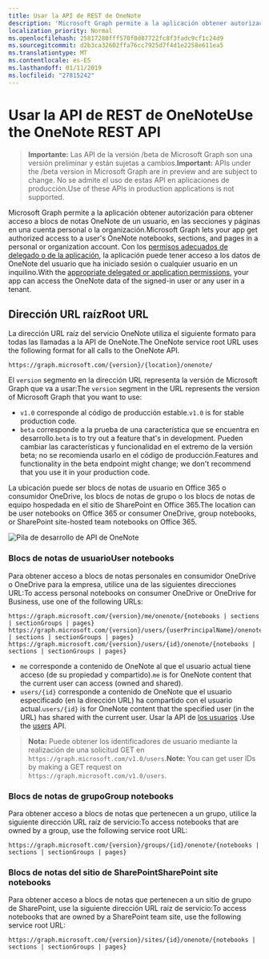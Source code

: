 ```yaml
---
title: Usar la API de REST de OneNote
description: 'Microsoft Graph permite a la aplicación obtener autorización para obtener acceso a blocs de notas OneNote de un usuario, en las secciones y páginas en una cuenta personal o la organización. Con la correspondiente delegada o permisos de aplicación, la aplicación pueden tener acceso a los datos de OneNote de cualquier usuario en un inquilino o el usuario ha iniciado sesión. '
localization_priority: Normal
ms.openlocfilehash: 25817280fff570f0d87722fc8f3fadc9cf1c24d9
ms.sourcegitcommit: d2b3ca32602ffa76cc7925d7f4d1e2258e611ea5
ms.translationtype: MT
ms.contentlocale: es-ES
ms.lasthandoff: 01/11/2019
ms.locfileid: "27815242"
---
```

# <a name="use-the-onenote-rest-api"></a><span data-ttu-id="9732a-104">Usar la API de REST de OneNote</span><span class="sxs-lookup"><span data-stu-id="9732a-104">Use the OneNote REST API</span></span>

> <span data-ttu-id="9732a-105">**Importante:** Las API de la versión /beta de Microsoft Graph son una versión preliminar y están sujetas a cambios.</span><span class="sxs-lookup"><span data-stu-id="9732a-105">**Important:** APIs under the /beta version in Microsoft Graph are in preview and are subject to change.</span></span> <span data-ttu-id="9732a-106">No se admite el uso de estas API en aplicaciones de producción.</span><span class="sxs-lookup"><span data-stu-id="9732a-106">Use of these APIs in production applications is not supported.</span></span>

<span data-ttu-id="9732a-107">Microsoft Graph permite a la aplicación obtener autorización para obtener acceso a blocs de notas OneNote de un usuario, en las secciones y páginas en una cuenta personal o la organización.</span><span class="sxs-lookup"><span data-stu-id="9732a-107">Microsoft Graph lets your app get authorized access to a user's OneNote notebooks, sections, and pages in a personal or organization account.</span></span> <span data-ttu-id="9732a-108">Con los [permisos adecuados de delegado o de la aplicación](/graph/permissions-reference#notes-permissions), la aplicación puede tener acceso a los datos de OneNote del usuario que ha iniciado sesión o cualquier usuario en un inquilino.</span><span class="sxs-lookup"><span data-stu-id="9732a-108">With the [appropriate delegated or application permissions](/graph/permissions-reference#notes-permissions), your app can access the OneNote data of the signed-in user or any user in a tenant.</span></span> 

## <a name="root-url"></a><span data-ttu-id="9732a-109">Dirección URL raíz</span><span class="sxs-lookup"><span data-stu-id="9732a-109">Root URL</span></span>
<span data-ttu-id="9732a-110">La dirección URL raíz del servicio OneNote utiliza el siguiente formato para todas las llamadas a la API de OneNote.</span><span class="sxs-lookup"><span data-stu-id="9732a-110">The OneNote service root URL uses the following format for all calls to the OneNote API.</span></span>
```
https://graph.microsoft.com/{version}/{location}/onenote/ 
```

<span data-ttu-id="9732a-111">El `version` segmento en la dirección URL representa la versión de Microsoft Graph que va a usar:</span><span class="sxs-lookup"><span data-stu-id="9732a-111">The `version` segment in the URL represents the version of Microsoft Graph that you want to use:</span></span>

- <span data-ttu-id="9732a-112">`v1.0` corresponde al código de producción estable.</span><span class="sxs-lookup"><span data-stu-id="9732a-112">`v1.0` is for stable production code.</span></span>
- <span data-ttu-id="9732a-113">`beta` corresponde a la prueba de una característica que se encuentra en desarrollo.</span><span class="sxs-lookup"><span data-stu-id="9732a-113">`beta` is to try out a feature that's in development.</span></span> <span data-ttu-id="9732a-114">Pueden cambiar las características y funcionalidad en el extremo de la versión beta; no se recomienda usarlo en el código de producción.</span><span class="sxs-lookup"><span data-stu-id="9732a-114">Features and functionality in the beta endpoint might change; we don't recommend that you use it in your production code.</span></span>

<span data-ttu-id="9732a-115">La ubicación puede ser blocs de notas de usuario en Office 365 o consumidor OneDrive, los blocs de notas de grupo o los blocs de notas de equipo hospedada en el sitio de SharePoint en Office 365.</span><span class="sxs-lookup"><span data-stu-id="9732a-115">The location can be user notebooks on Office 365 or consumer OneDrive, group notebooks, or SharePoint site-hosted team notebooks on Office 365.</span></span> 

![Pila de desarrollo de API de OneNote](https://cdn.graph.office.net/prod/GraphDocuments/en-us/concepts/images/onenote-dev-diagram.png)

### <a name="user-notebooks"></a><span data-ttu-id="9732a-117">Blocs de notas de usuario</span><span class="sxs-lookup"><span data-stu-id="9732a-117">User notebooks</span></span>
<span data-ttu-id="9732a-118">Para obtener acceso a blocs de notas personales en consumidor OneDrive o OneDrive para la empresa, utilice una de las siguientes direcciones URL:</span><span class="sxs-lookup"><span data-stu-id="9732a-118">To access personal notebooks on consumer OneDrive or OneDrive for Business, use one of the following URLs:</span></span>

```
https://graph.microsoft.com/{version}/me/onenote/{notebooks | sections | sectionGroups | pages} 
https://graph.microsoft.com/{version}/users/{userPrincipalName}/onenote/{notebooks | sections | sectionGroups | pages} 
https://graph.microsoft.com/{version}/users/{id}/onenote/{notebooks | sections | sectionGroups | pages} 
```

- <span data-ttu-id="9732a-119">`me` corresponde a contenido de OneNote al que el usuario actual tiene acceso (de su propiedad y compartido).</span><span class="sxs-lookup"><span data-stu-id="9732a-119">`me` is for OneNote content that the current user can access (owned and shared).</span></span>
- <span data-ttu-id="9732a-120">`users/{id}` corresponde a contenido de OneNote que el usuario especificado (en la dirección URL) ha compartido con el usuario actual.</span><span class="sxs-lookup"><span data-stu-id="9732a-120">`users/{id}` is for OneNote content that the specified user (in the URL) has shared with the current user.</span></span> <span data-ttu-id="9732a-121">Usar la API de [los usuarios](users.md) .</span><span class="sxs-lookup"><span data-stu-id="9732a-121">Use the [users](users.md) API.</span></span>
> <span data-ttu-id="9732a-122">**Nota:** Puede obtener los identificadores de usuario mediante la realización de una solicitud GET en `https://graph.microsoft.com/v1.0/users`.</span><span class="sxs-lookup"><span data-stu-id="9732a-122">**Note:** You can get user IDs by making a GET request on `https://graph.microsoft.com/v1.0/users`.</span></span>

### <a name="group-notebooks"></a><span data-ttu-id="9732a-123">Blocs de notas de grupo</span><span class="sxs-lookup"><span data-stu-id="9732a-123">Group notebooks</span></span>

<span data-ttu-id="9732a-124">Para obtener acceso a blocs de notas que pertenecen a un grupo, utilice la siguiente dirección URL raíz de servicio:</span><span class="sxs-lookup"><span data-stu-id="9732a-124">To access notebooks that are owned by a group, use the following service root URL:</span></span>

```
https://graph.microsoft.com/{version}/groups/{id}/onenote/{notebooks | sections | sectionGroups | pages} 
```
### <a name="sharepoint-site-notebooks"></a><span data-ttu-id="9732a-125">Blocs de notas del sitio de SharePoint</span><span class="sxs-lookup"><span data-stu-id="9732a-125">SharePoint site notebooks</span></span>
<span data-ttu-id="9732a-126">Para obtener acceso a blocs de notas que pertenecen a un sitio de grupo de SharePoint, use la siguiente dirección URL raíz de servicio:</span><span class="sxs-lookup"><span data-stu-id="9732a-126">To access notebooks that are owned by a SharePoint team site, use the following service root URL:</span></span>

```
https://graph.microsoft.com/{version}/sites/{id}/onenote/{notebooks | sections | sectionGroups | pages} 
```
